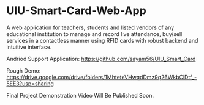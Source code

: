 # UIU-Smart-Card-Web-App
A web application for teachers, students and listed vendors of any educational institution to manage and record live attendance, buy/sell services in a contactless manner using RFID cards with robust backend and intuitive interface.


Andriod Support Application: https://github.com/sayam56/UIU_Smart_Card


Rough Demo: https://drive.google.com/drive/folders/1MhteteVHwqdDmz9q26WkbClDtf_-5EE3?usp=sharing

Final Project Demonstration Video Will Be Published Soon.
